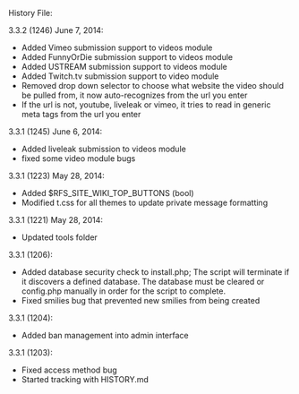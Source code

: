 History File:

3.3.2 (1246) June 7, 2014:
- Added Vimeo submission support to videos module
- Added FunnyOrDie submission support to videos module
- Added USTREAM submission support to videos module
- Added Twitch.tv submission support to video module
- Removed drop down selector to choose what website the video should be pulled from, it now auto-recognizes from the url you enter
- If the url is not, youtube, liveleak or vimeo, it tries to read in generic meta tags from the url you enter  

3.3.1 (1245) June 6, 2014:
- Added liveleak submission to videos module
- fixed some video module bugs

3.3.1 (1223) May 28, 2014:
- Added $RFS_SITE_WIKI_TOP_BUTTONS (bool)
- Modified t.css for all themes to update private message formatting

3.3.1 (1221) May 28, 2014:
- Updated tools folder

3.3.1 (1206):
- Added database security check to install.php;
  The script will terminate if it discovers a defined database.
  The database must be cleared  or config.php manually in order for the script to complete.
- Fixed smilies bug that prevented new smilies from being created

3.3.1 (1204):
- Added ban management into admin interface

3.3.1 (1203):
- Fixed access method bug
- Started tracking with HISTORY.md

